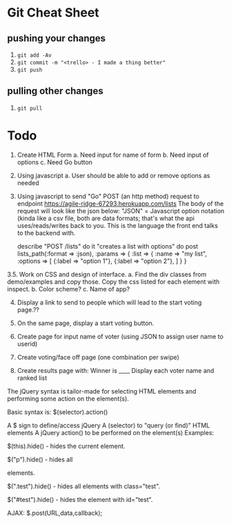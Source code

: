 # Git Cheat Sheet
## pushing your changes
1. `git add -Av`
2. `git commit -m "<trello> - I made a thing better"`
3. `git push`

## pulling other changes
1. `git pull`

# Todo

1. Create HTML Form
    a. Need input for name of form
    b. Need input of options
    c. Need Go button
    
    
2. Using javascript
    a. User should be able to add or remove options as needed

3. Using javascript to send "Go" POST (an http method) request to endpoint
  https://agile-ridge-67293.herokuapp.com/lists
    The body of the request will look like the json below:
		"JSON" = Javascript option notation (kinda like a csv file, both are data formats; that's what the api uses/reads/writes 			back to you. This is the language the front end talks to the backend with.
    
      describe "POST /lists" do
    it "creates a list with options" do
      post lists_path(:format => :json), :params => {
        :list => {
          :name => "my list",
          :options => [
            {:label => "option 1"},
            {:label => "option 2"},
          ]
        }
      }

3.5. Work on CSS and design of interface.
     a. Find the div classes from demo/examples and copy those. Copy the css listed for each element with inspect.
     b. Color scheme?
     c. Name of app?

4. Display a link to send to people which will lead to the start voting page.??
5. On the same page, display a start voting button.

6. Create page for input name of voter
	(using JSON to assign user name to userid)

7. Create voting/face off page (one combination per swipe)

8. Create results page with:
	Winner is ____
	Display each voter name and ranked list
	
	
	


The jQuery syntax is tailor-made for selecting HTML elements and performing some action on the element(s).

Basic syntax is: $(selector).action()

A $ sign to define/access jQuery
A (selector) to "query (or find)" HTML elements
A jQuery action() to be performed on the element(s)
Examples:

$(this).hide() - hides the current element.

$("p").hide() - hides all <p> elements.

$(".test").hide() - hides all elements with class="test".

$("#test").hide() - hides the element with id="test".

AJAX:
$.post(URL,data,callback);

